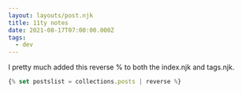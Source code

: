 ```yaml
---
layout: layouts/post.njk
title: 11ty notes
date: 2021-08-17T07:00:00.000Z
tags:
  - dev
---
```

I pretty much added this reverse % to both the index.njk and tags.njk.

```javascript
{% set postslist = collections.posts | reverse %}
```